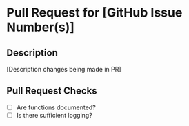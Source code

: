# Pull Request for [GitHub Issue Number(s)]

## Description

[Description changes being made in PR]

## Pull Request Checks

- [ ] Are functions documented?
- [ ] Is there sufficient logging?
